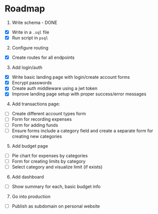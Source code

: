 # Roadmap


1. Write schema - DONE
  - [x] Write in a `.sql` file
  - [x] Run script in `psql`

2. Configure routing
  - [x] Create routes for all endpoints

3. Add login/auth
  - [x] Write basic landing page with login/create account forms
  - [x] Encrypt passwords
  - [x] Create auth middleware using a jwt token
  - [x] Improve landing page setup with proper success/error messages 

4. Add transactions page:
  - [ ] Create different account types form 
  - [ ] Form for recording expenses
  - [ ] Form for adding funds
  - [ ] Ensure forms include a category field and create a separate form for creating new categories

5. Add budget page
  - [ ] Pie chart for expenses by categories
  - [ ] Form for creating limits by category
  - [ ] Select category and visualize limit (if exists)

6. Add dashboard
  - [ ] Show summary for each, basic budget info


7. Go into production
  - [ ] Publish as subdomain on personal website


